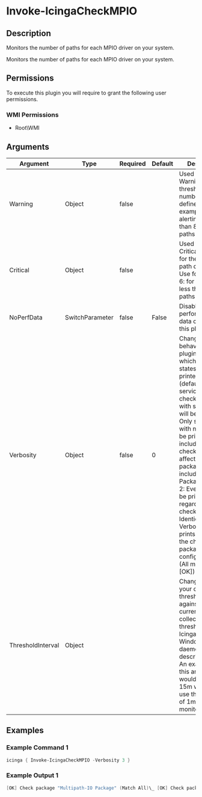 
# Invoke-IcingaCheckMPIO

## Description

Monitors the number of paths for each MPIO driver on your system.

Monitors the number of paths for each MPIO driver on your system.

## Permissions

To execute this plugin you will require to grant the following user permissions.

### WMI Permissions

* Root\WMI

## Arguments

| Argument | Type | Required | Default | Description |
| ---      | ---  | ---      | ---     | ---         |
| Warning | Object | false |  | Used to specify a Warning threshold for the number of path defined. Use for example 8: for alerting for less than 8 MPIO paths available |
| Critical | Object | false |  | Used to specify a Critical threshold for the number of path defined. Use for example 6: for alerting for less than 6 MPIO paths available |
| NoPerfData | SwitchParameter | false | False | Disables the performance data output of this plugin |
| Verbosity | Object | false | 0 | Changes the behavior of the plugin output which check states are printed: 0 (default): Only service checks/packages with state not OK will be printed 1: Only services with not OK will be printed including OK checks of affected check packages including Package config 2: Everything will be printed regardless of the check state 3: Identical to Verbose 2, but prints in addition the check package configuration e.g (All must be [OK]) |
| ThresholdInterval | Object |  |  | Change the value your defined threshold checks against from the current value to a collected time threshold of the Icinga for Windows daemon, as described [here](https://icinga.com/docs/icinga-for-windows/latest/doc/service/10-Register-Service-Checks/). An example for this argument would be 1m or 15m which will use the average of 1m or 15m for monitoring. |

## Examples

### Example Command 1

```powershell
icinga { Invoke-IcingaCheckMPIO -Verbosity 3 }
```

### Example Output 1

```powershell
[OK] Check package "Multipath-IO Package" (Match All)\_ [OK] Check package "HostName Package" (Match All) \_ [OK] HostName Active: True \_ [OK] Check package "HostName Drivers Package" (Match All)\_ [OK] MPIO DISK0 Number Paths: 8c\_ [OK] MPIO DISK1 Number Paths: 8c\_ [OK] MPIO DISK2 Number Paths: 8c\_ [OK] MPIO DISK3 Number Paths: 8c\_ [OK] MPIO DISK4 Number Paths: 8c \_ [OK] HostName NumberDrives: 5c| 'hostname_numberdrives'=5c;; 'mpio_disk0_number_paths'=8c;; 'mpio_disk3_number_paths'=8c;; 'mpio_disk4_number_paths'=8c;; 'mpio_disk2_number_paths'=8c;; 'mpio_disk1_number_paths'=8c;;0
```
